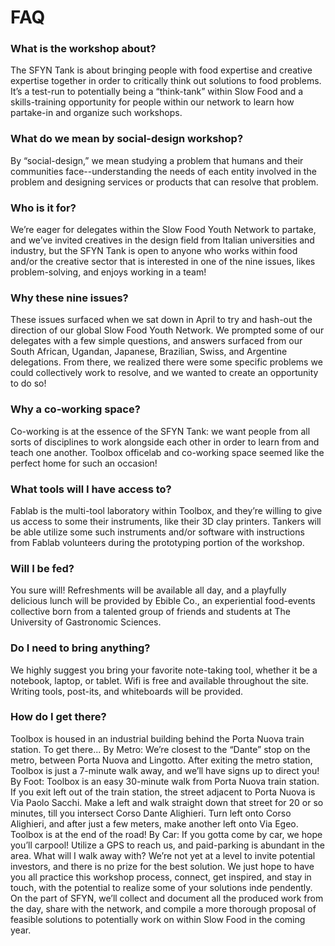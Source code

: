 ---
---
# FAQ

### What is the workshop about?
The SFYN Tank is about bringing people with food expertise and creative expertise together in order to critically think out solutions to food problems. It’s a test-run to potentially being a “think-tank” within Slow Food and a skills-training opportunity for people within our network to learn how partake-in and organize such workshops.
### What do we mean by social-design workshop?
By “social-design,” we mean studying a problem that humans and their communities face--understanding the needs of each entity involved in the problem and designing services or products that can resolve that problem.
### Who is it for?
We’re eager for delegates within the Slow Food Youth Network to partake,
and we’ve invited creatives in the design field from Italian universities and industry, but the SFYN Tank is open to anyone who works within food and/or the creative sector that is interested in one of the nine issues, likes problem-solving, and enjoys working in a team!
### Why these nine issues?
These issues surfaced when we sat down in April to try and hash-out the direction of our global Slow Food Youth Network. We prompted some of our delegates with a few simple questions, and answers surfaced from our South African, Ugandan, Japanese, Brazilian, Swiss, and Argentine delegations. From there, we realized there were some specific problems we could collectively work to resolve, and we wanted to create an opportunity to do so!
### Why a co-working space?
Co-working is at the essence of the SFYN Tank: we want people from all sorts of disciplines to work alongside each other in order to learn from and teach one another. Toolbox officelab and co-working space seemed like the perfect home for such an occasion!
### What tools will I have access to?
Fablab is the multi-tool laboratory within Toolbox, and they’re willing to give us access to some their instruments, like their 3D clay printers. Tankers will be able utilize some such instruments and/or software with instructions from Fablab volunteers during the prototyping portion of the workshop.
### Will I be fed?
You sure will! Refreshments will be available all day, and a playfully delicious lunch will be provided by Ebible Co., an experiential food-events collective born from a talented group of friends and students at The University of Gastronomic Sciences.
### Do I need to bring anything?
We highly suggest you bring your favorite note-taking tool, whether it be a notebook, laptop, or tablet. Wifi is free and available throughout the site. Writing tools, post-its, and whiteboards will be provided.
### How do I get there?
Toolbox is housed in an industrial building behind the Porta Nuova train station. To get there...
By Metro: We’re closest to the “Dante” stop on the metro, between Porta Nuova and Lingotto. After exiting the metro station, Toolbox is just a 7-minute walk away, and we’ll have signs up to direct you!
By Foot: Toolbox is an easy 30-minute walk from Porta Nuova train station. If you exit left out of the train station, the street adjacent to Porta Nuova is Via Paolo Sacchi. Make a left and walk straight down that street for 20 or so minutes, till you intersect Corso Dante Alighieri. Turn left onto Corso Alighieri, and after just a few meters, make another left onto Via Egeo. Toolbox is at the end of the road!
By Car: If you gotta come by car, we hope you’ll carpool! Utilize a
GPS to reach us, and paid-parking is abundant in the area.
What will I walk away with?
We’re not yet at a level to invite potential investors, and there is no prize for the best solution. We just hope to have you all practice this workshop process, connect, get inspired, and stay in touch, with the potential to realize some of your solutions inde
pendently. On the part of SFYN, we’ll collect and document all the produced work from the day, share with the network, and compile a more thorough proposal of feasible solutions to potentially work on within Slow Food in the coming year.  
